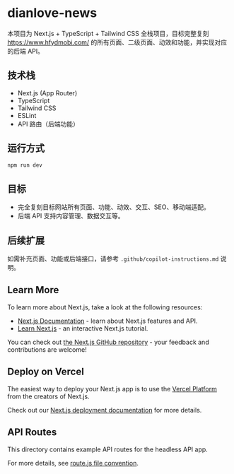 # dianlove-news

本项目为 Next.js + TypeScript + Tailwind CSS 全栈项目，目标完整复刻 https://www.hfydmobi.com/ 的所有页面、二级页面、动效和功能，并实现对应的后端 API。

## 技术栈
- Next.js (App Router)
- TypeScript
- Tailwind CSS
- ESLint
- API 路由（后端功能）

## 运行方式
```bash
npm run dev
```

## 目标
- 完全复刻目标网站所有页面、功能、动效、交互、SEO、移动端适配。
- 后端 API 支持内容管理、数据交互等。

## 后续扩展
如需补充页面、功能或后端接口，请参考 `.github/copilot-instructions.md` 说明。

## Learn More

To learn more about Next.js, take a look at the following resources:

- [Next.js Documentation](https://nextjs.org/docs) - learn about Next.js features and API.
- [Learn Next.js](https://nextjs.org/learn) - an interactive Next.js tutorial.

You can check out [the Next.js GitHub repository](https://github.com/vercel/next.js) - your feedback and contributions are welcome!

## Deploy on Vercel

The easiest way to deploy your Next.js app is to use the [Vercel Platform](https://vercel.com/new?utm_medium=default-template&filter=next.js&utm_source=create-next-app&utm_campaign=create-next-app-readme) from the creators of Next.js.

Check out our [Next.js deployment documentation](https://nextjs.org/docs/app/building-your-application/deploying) for more details.

## API Routes

This directory contains example API routes for the headless API app.

For more details, see [route.js file convention](https://nextjs.org/docs/app/api-reference/file-conventions/route).
